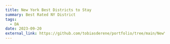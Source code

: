 ```yaml
---
title: New York Best Districts to Stay
summary: Best Rated NY District
tags:
  - DA
date: 2023-09-20
external_link: https://github.com/tobiasderene/portfolio/tree/main/NewYorkBestDistrictsToStay
---
```

